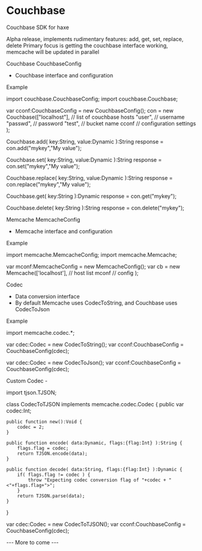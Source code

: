 Couchbase
=========

Couchbase SDK for haxe

Alpha release, implements rudimentary features: add, get, set, replace, delete
Primary focus is getting the couchbase interface working, memcache will be updated
in parallel

Couchbase
CouchbaseConfig
- Couchbase interface and configuration

Example

import couchbase.CouchbaseConfig;
import couchbase.Couchbase;

var cconf:CouchbaseConfig = new CouchbaseConfig();
con = new Couchbase(["localhost"], // list of couchbase hosts 
					"user", // username
					"passwd", // password
					"test", // bucket name
					cconf // configuration settings
				);


Couchbase.add( key:String, value:Dynamic ):String
response = con.add("mykey","My value");

Couchbase.set( key:String, value:Dynamic ):String
response = con.set("mykey","My value");

Couchbase.replace( key:String, value:Dynamic ):String
response = con.replace("mykey","My value");

Couchbase.get( key:String ):Dynamic
response = con.get("mykey");

Couchbase.delete( key:String ):String
response = con.delete("mykey");

Memcache
MemcacheConfig
- Memcache interface and configuration

Example

import memcache.MemcacheConfig;
import memcache.Memcache;

var mconf:MemcacheConfig =  new MemcacheConfig();
var cb = new Memcache(['localhost'], // host list
                      mconf  // config
                    );

<TBD>

Codec
- Data conversion interface
- By default Memcache uses CodecToString, and Couchbase uses CodecToJson

Example

import memcache.codec.*;

var cdec:Codec = new CodecToString();
var cconf:CouchbaseConfig = CouchbaseConfig(cdec);

var cdec:Codec = new CodecToJson();
var cconf:CouchbaseConfig = CouchbaseConfig(cdec);


Custom Codec -

import tjson.TJSON;

class CodecToTJSON implements memcache.codec.Codec
{
	public var codec:Int;

	public function new():Void {
        codec = 2;
    }

    public function encode( data:Dynamic, flags:{flag:Int} ):String {
        flags.flag = codec;
        return TJSON.encode(data);
    }

    public function decode( data:String, flags:{flag:Int} ):Dynamic {
        if( flags.flag != codec ) {
            throw "Expecting codec conversion flag of "+codec + " <"+flags.flag+">";
        }
        return TJSON.parse(data);
    }
}

var cdec:Codec = new CodecToTJSON();
var cconf:CouchbaseConfig = CouchbaseConfig(cdec);

--- More to come ---